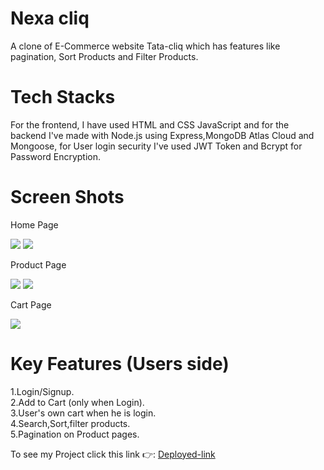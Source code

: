 # Nexa cliq

A clone of E-Commerce website Tata-cliq which has features like pagination, Sort Products and Filter Products.

# Tech Stacks
For the frontend, I have used HTML and CSS JavaScript and for the backend I've  made with Node.js using Express,MongoDB Atlas Cloud and Mongoose, for User login security I've used JWT Token and Bcrypt for Password Encryption.

# Screen Shots
<p>Home Page</p>
<img src="https://ibb.co/L15KDff">
<img src="https://ibb.co/FWG7k5m">
<p>Product Page</p>
<img src="https://ibb.co/sjxssF9">
<img src="https://ibb.co/PNWBCV9">
<p>Cart Page</p>
<img src="https://ibb.co/HFMyzvn">

# Key Features (Users side)
1.Login/Signup.<br>
2.Add to Cart (only when Login).<br>
3.User's own cart when he is login.<br>
4.Search,Sort,filter products.<br>
5.Pagination on Product pages.<br>

<p>To see my Project click this link 👉:
  <a href="https://nexa-cliq.netlify.app/">Deployed-link</a>
</p>
